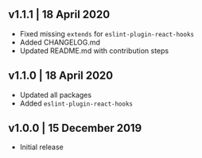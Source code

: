 ## v1.1.1 | 18 April 2020

- Fixed missing `extends` for `eslint-plugin-react-hooks`
- Added CHANGELOG.md
- Updated README.md with contribution steps

## v1.1.0 | 18 April 2020

- Updated all packages
- Added `eslint-plugin-react-hooks`

## v1.0.0 | 15 December 2019

- Initial release